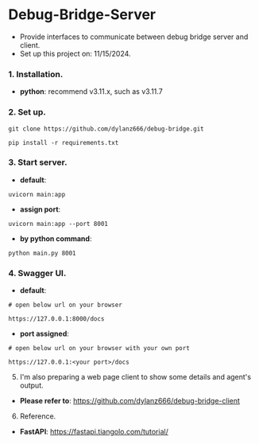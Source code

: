 # Debug-Bridge-Server
* Provide interfaces to communicate between debug bridge server and client.
* Set up this project on: 11/15/2024.

### 1. Installation.

* __python__: recommend v3.11.x, such as v3.11.7

### 2. Set up.

```commandline
git clone https://github.com/dylanz666/debug-bridge.git
```

```commandline
pip install -r requirements.txt
```

### 3. Start server.

* __default__:

```commandline
uvicorn main:app
```

* __assign port__:

```commandline
uvicorn main:app --port 8001
```

* __by python command__:
```commandline
python main.py 8001
```

### 4. Swagger UI.

* __default__:

```commandline
# open below url on your browser

https://127.0.0.1:8000/docs
```

* __port assigned__:
```commandline
# open below url on your browser with your own port

https://127.0.0.1:<your port>/docs
```

5. I'm also preparing a web page client to show some details and agent's output.
* __Please refer to__: https://github.com/dylanz666/debug-bridge-client

6. Reference.
* __FastAPI__: https://fastapi.tiangolo.com/tutorial/
